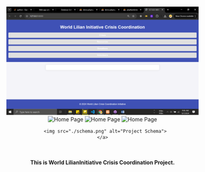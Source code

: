 <div align="center">
  <br />
          <img src="./home.png" alt="Home Page">
          <img src="./crisis.png.png" alt="Home Page">
          <img src="./donations.png.png" alt="Home Page">
          <img src="./volunteers.png.png" alt="Home Page">

      <img src="./schema.png" alt="Project Schema">
    </a>
  <br />

  <h4>This is World LilianInitiative Crisis Coordination Project.<h4> 